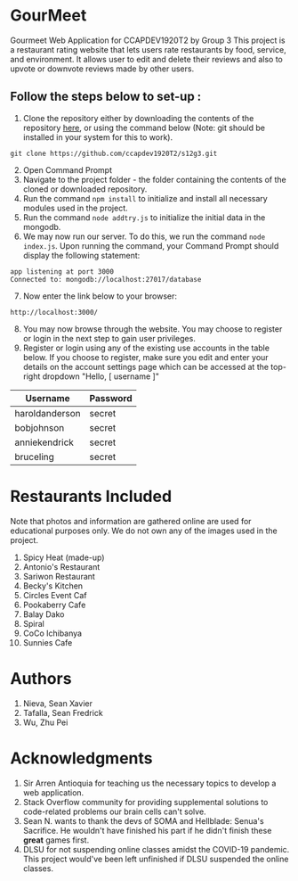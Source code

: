 # GourMeet
Gourmeet Web Application for CCAPDEV1920T2 by Group 3
This project is a restaurant rating website that lets users rate restaurants by food, service, and environment. It allows user to edit and delete their reviews and also to upvote or downvote reviews made by other users. 

## Follow the steps below to set-up :
1. Clone the repository either by downloading the contents of the repository [here](https://github.com/ccapdev1920T2/s12g3/archive/master.zip), or using the command below (Note: git should be installed in your system for this to work).
```
git clone https://github.com/ccapdev1920T2/s12g3.git

```
2. Open Command Prompt
3. Navigate to the project folder - the folder containing the contents of the cloned or downloaded repository.
4. Run the command `npm install` to initialize and install all necessary modules used in the project.
5. Run the command `node addtry.js` to initialize the initial data in the mongodb.
6. We may now run our server. To do this, we run the command `node index.js`. Upon running the command, your Command Prompt should display the following statement:
```
app listening at port 3000
Connected to: mongodb://localhost:27017/database
```
7. Now enter the link below to your browser:
```
http://localhost:3000/
```
8. You may now browse through the website. You may choose to register or login in the next step to gain user privileges.
9. Register or login using any of the existing use accounts in the table below. If you choose to register, make sure you edit and enter your details on the account settings page which can be accessed at the top-right dropdown "Hello, [ username ]"

| Username       | Password |
|----------------|----------|
| haroldanderson | secret   |
| bobjohnson     | secret   |
| anniekendrick     | secret   |
| bruceling     | secret   |


# Restaurants Included
Note that photos and information are gathered online are used for educational purposes only. We do not own any of the images used in the project.
1. Spicy Heat (made-up)
2. Antonio's Restaurant
3. Sariwon Restaurant
4. Becky's Kitchen
5. Circles Event Caf
6. Pookaberry Cafe
7. Balay Dako
8. Spiral
9. CoCo Ichibanya
10. Sunnies Cafe

# Authors
1. Nieva, Sean Xavier
2. Tafalla, Sean Fredrick
3. Wu, Zhu Pei

# Acknowledgments
1. Sir Arren Antioquia for teaching us the necessary topics to develop a web application.
2. Stack Overflow community for providing supplemental solutions to code-related problems our brain cells can't solve.
3. Sean N. wants to thank the devs of SOMA and Hellblade: Senua's Sacrifice. He wouldn't have finished his part if he didn't finish these **great** games first.
4. DLSU for not suspending online classes amidst the COVID-19 pandemic. This project would've been left unfinished if DLSU suspended the online classes.




